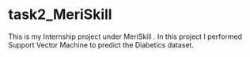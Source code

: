 # task2_MeriSkill
This is my Internship project under MeriSkill . In this project I performed Support Vector Machine to predict the Diabetics dataset. 
